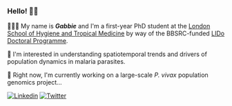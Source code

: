 ### Hello! 👋🏾

👩🏾‍💻 My name is **_Gabbie_**  and I'm a first-year PhD student at the [London School of Hygiene and Tropical Medicine](https://www.lshtm.ac.uk/aboutus "LSHTM") by way of the BBSRC-funded [LIDo Doctoral Programme](https://www.lido-dtp.ac.uk/about-us "LIDo Doctoral Programme"). 

🦟 I'm interested in understanding spatiotemporal trends and drivers of population dynamics in malaria parasites.

🧬 Right now, I'm currently working on a large-scale _P. vivax_ population genomics project...

[![Linkedin](https://img.shields.io/badge/-LinkedIn-blue?style=flat&logo=Linkedin&logoColor=white)](https://www.linkedin.com/in/gabrielle-ngwana-joseph-9446941a7/)
[![Twitter](https://img.shields.io/twitter/url?style=social&url=https://twitter.com/gabbiecnj)](https://twitter.com/gabbiecnj)

<!--
**gabbienj/gabbienj** is a ✨ _special_ ✨ repository because its `README.md` (this file) appears on your GitHub profile.

Here are some ideas to get you started:

- 🔭 I’m currently working on ...
- 🌱 I’m currently learning ...
- 👯 I’m looking to collaborate on ...
- 🤔 I’m looking for help with ...
- 💬 Ask me about ...
- 📫 How to reach me: ...
- 😄 Pronouns: ...
- ⚡ Fun fact: ...
-->
